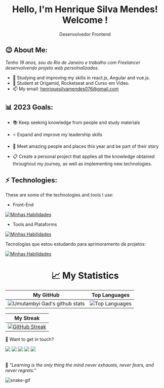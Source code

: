 <h1 align='center'>
  Hello, I'm Henrique Silva Mendes!
  <br/>
  Welcome !
</h1>
<p align='center'>
  Desenvolvedor Frontend 
</p>

<h2> 😉 About Me: </h2>


<p>
  <em>
    Tenho 19 anos, sou do Rio de Janeiro e trabalho com Freelancer desenvolvendo projeto web persolnalizados.
  </em>
</p>

- 🌱 Studying and improving my skills in react.js, Angular and vue.js.
- 🚀 Student at Origamid, Rocketseat and Curso em Video.
- 📫 My email: henriquesilvamendes076@gmail.com

<h2>  📊 2023 Goals:</h2>

- 📚 Keep seeking knowledge from people and study materials

- ⭐ Expand and improve my leadership skills

- 💙 Meet amazing people and places this year and be part of their story

- 📋 Create a personal project that applies all the knowledge obtained throughout my journey, as well as implementing new technologies.

<h2> ⚡ Technologies:</h2>


These are some of the technologies and tools I use:

- Front-End

[![Minhas Habilidades](https://skillicons.dev/icons?i=html,css,js,bootstrap)](https://skillicons.dev)


- Tools and Plataforms

[![Minhas Habilidades](https://skillicons.dev/icons?i=git,github,vscode)](https://skillicons.dev)


Tecnologias que estou estudando para aprimoramento de projetos:

[![Minhas Habilidades](https://skillicons.dev/icons?i=react,angular,vue,next)](https://skillicons.dev) <br>
<div align='center'>
<h1 align='center'>   📈 My Statistics</h1>



| My GitHub                                                                                                                                                         | Top Languages                                                                                                                                                                    |
| ------------------------------------------------------------------------------------------------------------------------------------------------------------------------ | ---------------------------------------------------------------------------------------------------------------------------------------------------------------------------------- |
| ![Umutambyi Gad's github stats](https://github-readme-stats.vercel.app/api?username=HenriqueScloud&show_icons=true&hide_border=true&count_private=true&theme=jolly) | ![Top Languages](https://github-readme-stats.vercel.app/api/top-langs/?username=HenriqueScloud&theme=blue-green) |


| My Streak                                                                                                                                                             |
| ----------------------------------------------------------------------------------------------------------------------------------------------------------------------- |
| [![GitHub Streak](https://streak-stats.demolab.com/?user=HenriqueScloud&theme=jolly)](https://git.io/streak-stats) |
</div>

💬 Want to get in touch?

<div>
  <a href="https://www.linkedin.com/in/henrique-silva-mendes" target="_blank"><img src="https://img.shields.io/badge/-LinkedIn-%230077B5?style=for-the-badge&logo=linkedin&logoColor=white" target="_blank"></a>
  <a href="https://api.whatsapp.com/send/?phone=%2B5521969221346&text='ola!'&app_absent=0" target="_blank"><img src="https://img.shields.io/badge/WhatsApp-25D366?style=for-the-badge&logo=whatsapp&logoColor=white" target="_blank"></a>
  <a href = "mailto:henriquesilvamendes076@gmail.com" target="_blank"><img src="https://img.shields.io/badge/-Gmail-%23333?style=for-the-badge&logo=gmail&logoColor=white" target="_blank"></a>
  <a href="https://www.instagram.com/henrique_silvahsm/" target="_blank"><img src="https://img.shields.io/badge/-Instagram-%23E4405F?style=for-the-badge&logo=instagram&logoColor=white" target="_blank"></a>
  <a href="https://discord.gg/henrique.8113" target="_blank"><img src="https://img.shields.io/badge/Discord-7289DA?style=for-the-badge&logo=discord&logoColor=white" target="_blank"></a> 
</div>
<br>
<p>🧠 <span style="font-style:italic">"Learning is the only thing the mind never exhausts, never fears, and never regrets."</span></p>

![snake-gif](https://github.com/HenriqueScloud/HenriqueScloud/blob/output/github-contribution-grid-snake.svg)


